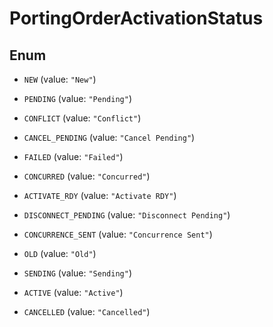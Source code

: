 

# PortingOrderActivationStatus

## Enum


* `NEW` (value: `"New"`)

* `PENDING` (value: `"Pending"`)

* `CONFLICT` (value: `"Conflict"`)

* `CANCEL_PENDING` (value: `"Cancel Pending"`)

* `FAILED` (value: `"Failed"`)

* `CONCURRED` (value: `"Concurred"`)

* `ACTIVATE_RDY` (value: `"Activate RDY"`)

* `DISCONNECT_PENDING` (value: `"Disconnect Pending"`)

* `CONCURRENCE_SENT` (value: `"Concurrence Sent"`)

* `OLD` (value: `"Old"`)

* `SENDING` (value: `"Sending"`)

* `ACTIVE` (value: `"Active"`)

* `CANCELLED` (value: `"Cancelled"`)



